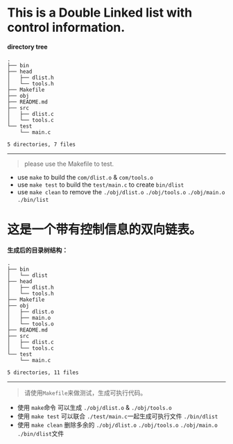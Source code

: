 This is a Double Linked list with control information.
==============================================
**directory tree**
```
.
├── bin
├── head
│   ├── dlist.h
│   └── tools.h
├── Makefile
├── obj
├── README.md
├── src
│   ├── dlist.c
│   └── tools.c
└── test
    └── main.c

5 directories, 7 files
```
---------------------------------------------
> please use the Makefile to test.

- use `make` to build the `com/dlist.o` & `com/tools.o` 
- use `make test` to build the `test/main.c` to create `bin/dlist`  
- use `make clean` to remove the `./obj/dlist.o` `./obj/tools.o` `./obj/main.o` `./bin/list`



这是一个带有控制信息的双向链表。
===========================================
**生成后的目录树结构：**
```
.
├── bin
│   └── dlist
├── head
│   ├── dlist.h
│   └── tools.h
├── Makefile
├── obj
│   ├── dlist.o
│   ├── main.o
│   └── tools.o
├── README.md
├── src
│   ├── dlist.c
│   └── tools.c
└── test
    └── main.c

5 directories, 11 files

```
-----------------------------------------
> 请使用`Makefile`来做测试，生成可执行代码。


- 使用 `make`命令 可以生成 `./obj/dlist.o` & `./obj/tools.o` 
- 使用 `make test` 可以联合 `./test/main.c`一起生成可执行文件  `./bin/dlist`  
- 使用 `make clean` 删除多余的 `./obj/dlist.o` `./obj/tools.o` `./obj/main.o` `./bin/dlist`文件

